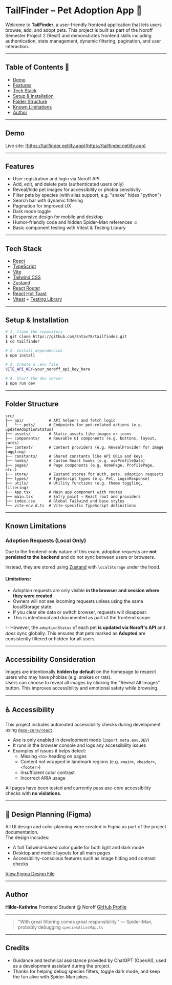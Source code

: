 # TailFinder – Pet Adoption App 🐾

Welcome to **TailFinder**, a user-friendly frontend application that lets users browse, add, and adopt pets. This project is built as part of the Noroff Semester Project 2 (Resit) and demonstrates frontend skills including authentication, state management, dynamic filtering, pagination, and user interaction.

---

## Table of Contents  📄

* [Demo](#demo)
* [Features](#features)
* [Tech Stack](#tech-stack)
* [Setup & Installation](#setup--installation)
* [Folder Structure](#folder-structure)
* [Known Limitations](#known-limitations)
* [Author](#author)

---

## Demo

Live site: [https://tailfinder.netlify.app](https://tailfinder.netlify.app)

---

## Features

* User registration and login via Noroff API
* Add, edit, and delete pets (authenticated users only)
* Reveal/hide pet images for accessibility or phobia sensitivity
* Filter pets by species (with alias support, e.g. "snake" hides "python")
* Search bar with dynamic filtering
* Pagination for improved UX
* Dark mode toggle
* Responsive design for mobile and desktop
* Humor-friendly code and hidden Spider-Man references ☺️
* Basic component testing with Vitest & Testing Library

---

## Tech Stack

* [React](https://react.dev/)
* [TypeScript](https://www.typescriptlang.org/)
* [Vite](https://vitejs.dev/)
* [Tailwind CSS](https://tailwindcss.com/)
* [Zustand](https://github.com/pmndrs/zustand)
* [React Router](https://reactrouter.com/)
* [React Hot Toast](https://react-hot-toast.com/)
* [Vitest](https://vitest.dev/) + [Testing Library](https://testing-library.com/)

---

## Setup & Installation

```bash
# 1. Clone the repository
$ git clone https://github.com/Entav78/tailfinder.git
$ cd tailfinder

# 2. Install dependencies
$ npm install

# 3. Create a .env file
VITE_API_KEY=your_noroff_api_key_here

# 4. Start the dev server
$ npm run dev
```

---

## Folder Structure

```
src/
├── api/           # API helpers and fetch logic
│   └── pets/      # Endpoints for pet-related actions (e.g. updateAdoptionStatus)
├── assets/        # Static assets like images or icons
├── components/    # Reusable UI components (e.g. buttons, layout, cards)
├── context/       # Context providers (e.g. RevealProvider for image toggling)
├── constants/     # Shared constants like API URLs and keys
├── hooks/         # Custom React hooks (e.g. useProfileData)
├── pages/         # Page components (e.g. HomePage, ProfilePage, etc.)
├── store/         # Zustand stores for auth, pets, adoption requests
├── types/         # TypeScript types (e.g. Pet, LoginResponse)
├── utils/         # Utility functions (e.g. theme toggling, filtering)
├── App.tsx        # Main app component with routes
├── main.tsx       # Entry point – React root and providers
├── index.css      # Global Tailwind and base styles
└── vite-env.d.ts  # Vite-specific TypeScript definitions

```

---

## Known Limitations

### Adoption Requests (Local Only)

Due to the frontend-only nature of this exam, adoption requests are **not persisted to the backend** and do not sync between users or browsers.

Instead, they are stored using [Zustand](https://github.com/pmndrs/zustand) with `localStorage` under the hood.

#### Limitations:

* Adoption requests are only visible **in the browser and session where they were created**.
* Owners will not see incoming requests unless using the same localStorage state.
* If you clear site data or switch browser, requests will disappear.
* This is intentional and documented as part of the frontend scope.

✨ However, the `adoptionStatus` of each pet **is updated via Noroff's API** and *does* sync globally. This ensures that pets marked as **Adopted** are consistently filtered or hidden for all users.

---

## Accessibility Consideration

Images are intentionally **hidden by default** on the homepage to respect users who may have phobias (e.g. snakes or rats).  
Users can choose to reveal all images by clicking the “Reveal All Images” button. This improves accessibility and emotional safety while browsing.

---

## ♿ Accessibility

This project includes automated accessibility checks during development using [`@axe-core/react`](https://www.npmjs.com/package/@axe-core/react).

* Axe is only enabled in development mode (`import.meta.env.DEV`)
* It runs in the browser console and logs any accessibility issues
* Examples of issues it helps detect:
  * Missing `<h1>` heading on pages
  * Content not wrapped in landmark regions (e.g. `<main>`, `<header>`, `<footer>`)
  * Insufficient color contrast
  * Incorrect ARIA usage

All pages have been tested and currently pass axe-core accessibility checks with **no violations**.

---

## 🎨 Design Planning (Figma)

All UI design and color planning were created in Figma as part of the project documentation.  
The design includes:

* A full Tailwind-based color guide for both light and dark mode
* Desktop and mobile layouts for all main pages
* Accessibility-conscious features such as image hiding and contrast checks

[View Figma Design File](https://www.figma.com/design/1dg5mSEpAAcYFcVzZs2dRq/Tailfinder?node-id=0-1&t=n0bDI00OfcwRSWdG-1)

---

## Author

**Hilde-Kathrine**
Frontend Student @ Noroff
[GitHub Profile](https://github.com/Entav78)

---

> "With great filtering comes great responsibility."
> — Spider-Man, probably debugging `speciesAliasMap.ts`

---

## Credits

* Guidance and technical assistance provided by ChatGPT (OpenAI), used as a development assistant during the project.
* Thanks for helping debug species filters, toggle dark mode, and keep the fun alive with Spider-Man jokes.
